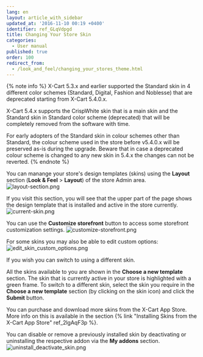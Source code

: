 ```yaml
---
lang: en
layout: article_with_sidebar
updated_at: '2016-11-10 00:19 +0400'
identifier: ref_GLqVdpgd
title: Changing Your Store Skin
categories:
  - User manual
published: true
order: 100
redirect_from:
  - /look_and_feel/changing_your_stores_theme.html
---
```

{% note info %}
X-Cart 5.3.x and earlier supported the Standard skin in 4 different color schemes (Standard, Digital, Fashion and Noblesse) that are deprecated starting from X-Cart 5.4.0.x. 

X-Cart 5.4.x supports the CrispWhite skin that is a main skin and the Standard skin in Standard color scheme (deprecated) that will be completely removed from the software with time. 

For early adopters of the Standard skin in colour schemes other than Standard, the colour scheme used in the store before v5.4.0.x will be preserved as-is during the upgrade. Beware that in case a deprecated colour scheme is changed to any new skin in 5.4.x the changes can not be reverted. 
{% endnote %}

You can manange your store's design templates (skins) using the **Layout** section (**Look & Feel** > **Layout**) of the store Admin area.
![layout-section.png]({{site.baseurl}}/attachments/ref_GLqVdpgd/layout-section.png)

If you visit this section, you will see that the upper part of the page shows the design template that is installed and active in the store currently. 
![current-skin.png]({{site.baseurl}}/attachments/ref_GLqVdpgd/current-skin.png)

You can use the **Customize storefront** button to access some storefront customization settings.
![customize-storefront.png]({{site.baseurl}}/attachments/ref_GLqVdpgd/customize-storefront.png)

For some skins you may also be able to edit custom options:
![edit_skin_custom_options.png]({{site.baseurl}}/attachments/ref_GLqVdpgd/edit_skin_custom_options.png)

If you wish you can switch to using a different skin.

All the skins available to you are shown in the **Choose a new template** section. The skin that is currently active in your store is highlighted with a green frame. To switch to a different skin, select the skin you require in the **Choose a new template** section (by clicking on the skin icon) and click the **Submit** button. 

You can purchase and download more skins from the X-Cart App Store. More info on this is available in the section {% link "Installing Skins from the X-Cart App Store" ref_2lgAqF3p %}.

You can disable or remove a previously installed skin by deactivating or uninstalling the respective addon via the **My addons** section.
![uninstall_deactivate_skin.png]({{site.baseurl}}/attachments/ref_GLqVdpgd/uninstall_deactivate_skin.png)
